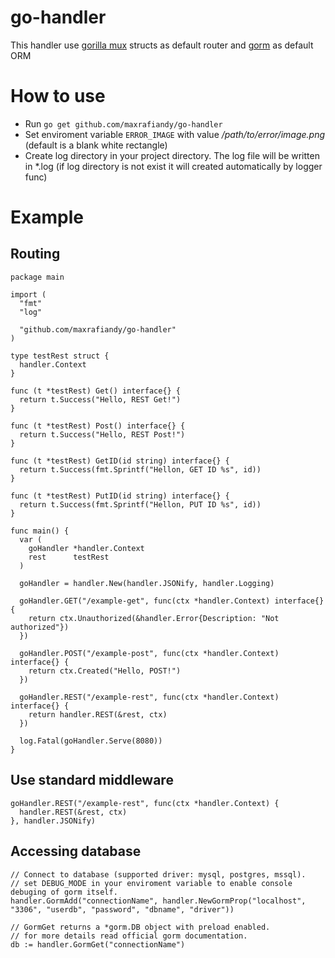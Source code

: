 # go-handler
This handler use [gorilla mux](https://github.com/gorilla/mux) structs as default router and [gorm](https://github.com/jinzhu/gorm) as default ORM

# How to use
- Run `go get github.com/maxrafiandy/go-handler`
- Set enviroment variable `ERROR_IMAGE` with value */path/to/error/image.png* (default is a blank white rectangle)
- Create log directory in your project directory. The log file will be written in \*.log (if log directory is not exist it will created automatically by logger func)

# Example
## Routing
```
package main

import (
  "fmt"
  "log"

  "github.com/maxrafiandy/go-handler"
)

type testRest struct {
  handler.Context
}

func (t *testRest) Get() interface{} {
  return t.Success("Hello, REST Get!")
}

func (t *testRest) Post() interface{} {
  return t.Success("Hello, REST Post!")
}

func (t *testRest) GetID(id string) interface{} {
  return t.Success(fmt.Sprintf("Hellon, GET ID %s", id))
}

func (t *testRest) PutID(id string) interface{} {
  return t.Success(fmt.Sprintf("Hellon, PUT ID %s", id))
}

func main() {
  var (
    goHandler *handler.Context
    rest      testRest
  )

  goHandler = handler.New(handler.JSONify, handler.Logging)

  goHandler.GET("/example-get", func(ctx *handler.Context) interface{} {
    return ctx.Unauthorized(&handler.Error{Description: "Not authorized"})
  })

  goHandler.POST("/example-post", func(ctx *handler.Context) interface{} {
    return ctx.Created("Hello, POST!")
  })

  goHandler.REST("/example-rest", func(ctx *handler.Context) interface{} {
    return handler.REST(&rest, ctx)
  })

  log.Fatal(goHandler.Serve(8080))
}
```
## Use standard middleware
```
goHandler.REST("/example-rest", func(ctx *handler.Context) {
  handler.REST(&rest, ctx)
}, handler.JSONify)
```
## Accessing database
```
// Connect to database (supported driver: mysql, postgres, mssql).
// set DEBUG_MODE in your enviroment variable to enable console debuging of gorm itself. 
handler.GormAdd("connectionName", handler.NewGormProp("localhost", "3306", "userdb", "password", "dbname", "driver"))

// GormGet returns a *gorm.DB object with preload enabled.
// for more details read official gorm documentation.
db := handler.GormGet("connectionName")
```
